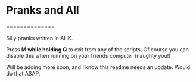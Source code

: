 # Pranks and All
==============

Silly pranks written in AHK.

Press **M while holding Q** to exit from any of the scripts, Of course you can disable this when running on your friends computer (naughty you!)

Will be adding more soon, and I know this readme needs an update. Would do that ASAP.
